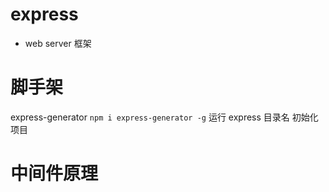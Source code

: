 # express
- web server 框架
   
# 脚手架
express-generator
`npm i express-generator -g`
运行 express 目录名   初始化项目


# 中间件原理



